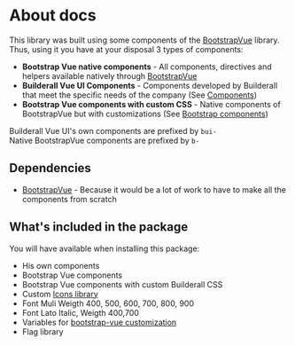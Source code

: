 # About docs

This library was built using some components of the [BootstrapVue](https://bootstrap-vue.org/) library.
Thus, using it you have at your disposal 3 types of components:

* **Bootstrap Vue native components** - All components, directives and helpers available natively through [BootstrapVue](https://bootstrap-vue.org/)
* **Builderall Vue UI Components** - Components developed by Builderall that meet the specific needs of the company (See [Components](/components/bui-navbar.html))
* **Bootstrap Vue components with custom CSS** - Native components of BootstrapVue but with customizations (See [Bootstrap components](/bootstrap/b-alert.html))

Builderall Vue UI's own components are prefixed by `bui-`<br>
Native BootstrapVue components are prefixed by `b-`<br>

## Dependencies
- [BootstrapVue](https://bootstrap-vue.org/) - Because it would be a lot of work to have to make all the components from scratch

## What's included in the package

You will have available when installing this package:

- His own components
- Bootstrap Vue components
- Bootstrap Vue components with custom Builderall CSS
- Custom [Icons library](/components/bui-icon.html)
- Font Muli Weigth 400, 500, 600, 700, 800, 900
- Font Lato Italic, Weigth 400,700
- Variables for [bootstrap-vue customization](https://bootstrap-vue.org/docs)
- Flag library
